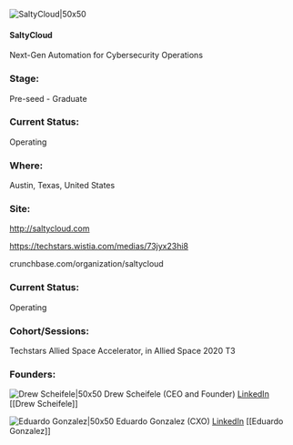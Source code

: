 

![SaltyCloud|50x50](https://apimg.techstars.com/connect/images/image_files/5f3d2391a36c113b600001e8/original/0_%281%29.jpg)

#### SaltyCloud
Next-Gen Automation for Cybersecurity Operations

### Stage: 
Pre-seed - Graduate 

### Current Status: 
Operating

### Where:
Austin, Texas, United States

### Site:
http://saltycloud.com

https://techstars.wistia.com/medias/73jyx23hi8

crunchbase.com/organization/saltycloud

### Current Status: 
Operating

### Cohort/Sessions: 
Techstars Allied Space Accelerator, in Allied Space 2020 T3

### Founders: 

![Drew Scheifele|50x50](https://apimg.techstars.com/connect/images/image_files/5ef2189e34a60d099f00001d/original/acs_profile_pic_2019.jpeg) Drew Scheifele (CEO and Founder) [LinkedIn](https://linkedin.com/in/andrew-scheifele-3a040a8) [[Drew Scheifele]]

![Eduardo Gonzalez|50x50](https://apimg.techstars.com/connect/images/image_files/5eb95f02a36c116eba00004f/original/Headshot.jpg) Eduardo Gonzalez (CXO) [LinkedIn](https://linkedin.com/in/edugon) [[Eduardo Gonzalez]]


